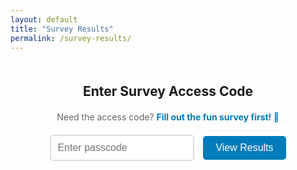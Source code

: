 ```yaml
---
layout: default
title: "Survey Results"
permalink: /survey-results/
---
```


<div id="passcode-form" style="text-align: center; margin: 50px 0;">
  <h2>Enter Survey Access Code</h2>
  <p style="margin: 20px 0; color: #666;">
    Need the access code? 
    <a href="https://forms.gle/MUb6fduRtoqTf79t5" target="_blank" style="color: #007cba; text-decoration: none; font-weight: bold;">
      Fill out the fun survey first! 📝
    </a>
  </p>
  <div style="margin: 20px 0;">
    <input type="password" id="passcode" placeholder="Enter passcode" style="
      padding: 10px; 
      font-size: 16px; 
      border: 2px solid #ddd; 
      border-radius: 5px;
      margin-right: 10px;
      min-width: 200px;
    ">
    <button onclick="checkPasscode()" style="
      padding: 10px 20px; 
      font-size: 16px; 
      background: #007cba; 
      color: white; 
      border: none; 
      border-radius: 5px;
      cursor: pointer;
    ">View Results</button>
  </div>
  <p id="error-message" style="color: red; display: none; margin-top: 15px;">Incorrect passcode!</p>
</div>

<div id="survey-results" style="display: none;">
  <h1>Fun Survey Results! 📊</h1>
  <div id="loading">Loading latest results...</div>
  <div id="general-stats"></div>
  <div id="stats-container"></div>
</div>

<script src="/assets/js/survey-results.js"></script>
<script src="https://cdn.jsdelivr.net/npm/chart.js"></script>

<script>
// Add Enter key support for passcode input
document.addEventListener('DOMContentLoaded', function() {
    const passcodeInput = document.getElementById('passcode');
    
    passcodeInput.addEventListener('keypress', function(event) {
        if (event.key === 'Enter') {
            checkPasscode();
        }
    });
    
    // Focus on the input field when page loads
    passcodeInput.focus();
});
</script>
